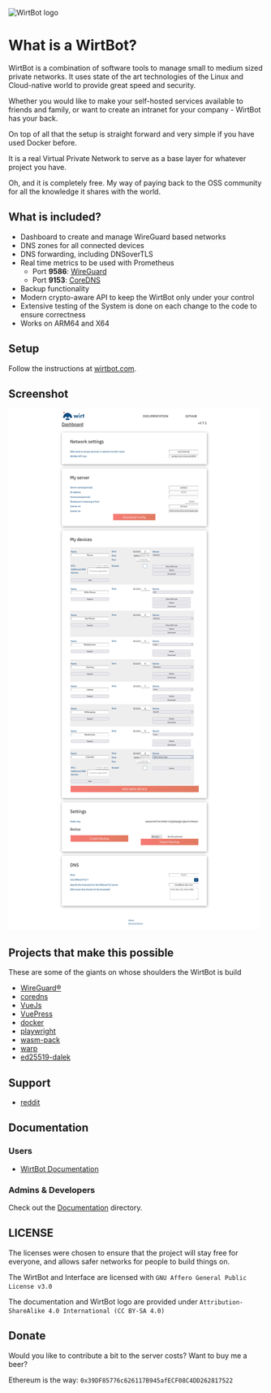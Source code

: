 ![WirtBot logo](Interface/public/logo.svg)

# What is a WirtBot?

WirtBot is a combination of software tools to manage small to medium sized private networks.
It uses state of the art technologies of the Linux and Cloud-native world to provide great speed and security.

Whether you would like to make your self-hosted services available to friends and family, or want to create an intranet for your company - WirtBot has your back.

On top of all that the setup is straight forward and very simple if you have used Docker before.

It is a real Virtual Private Network to serve as a base layer for whatever project you have.

Oh, and it is completely free. My way of paying back to the OSS community for all the knowledge it shares with the world.

## What is included?

- Dashboard to create and manage WireGuard based networks
- DNS zones for all connected devices
- DNS forwarding, including DNSoverTLS
- Real time metrics to be used with Prometheus
	- Port **9586**: [WireGuard](https://github.com/MindFlavor/prometheus_wireguard_exporter)
	- Port **9153**: [CoreDNS](https://coredns.io/plugins/metrics/)
- Backup functionality
- Modern crypto-aware API to keep the WirtBot only under your control
- Extensive testing of the System is done on each change to the code to ensure correctness
- Works on ARM64 and X64

## Setup

Follow the instructions at [wirtbot.com](https://wirtbot.com/documentation/setup).

## Screenshot

![Dashboard Screenshot](Website/content/images/dashboard.jpg)

## Projects that make this possible

These are some of the giants on whose shoulders the WirtBot is build

- [WireGuard® ](https://wireguard.com)
- [coredns](https://coredns.io/)
- [VueJs](https://v3.vuejs.org/)
- [VuePress](https://vuepress.vuejs.org/)
- [docker](https://www.docker.com/)
- [playwright](https://playwright.dev/)
- [wasm-pack](https://rustwasm.github.io/docs/wasm-pack/)
- [warp](https://github.com/seanmonstar/warp)
- [ed25519-dalek](https://github.com/dalek-cryptography/ed25519-dalek)

## Support

- [reddit](https://reddit.com/r/WirtBot)

## Documentation

### Users

- [WirtBot Documentation](https://wirtbot.com/documentation)

### Admins & Developers

Check out the [Documentation](./Documentation) directory.

## LICENSE

The licenses were chosen to ensure that the project will stay free for everyone, and allows safer networks for people to build things on.

The WirtBot and Interface are licensed with `GNU Affero General Public License v3.0`

The documentation and WirtBot logo are provided under `Attribution-ShareAlike 4.0 International (CC BY-SA 4.0)`

## Donate

Would you like to contribute a bit to the server costs? Want to buy me a beer?

Ethereum is the way: `0x39DF85776c626117B945afECF08C4DD262817522`
